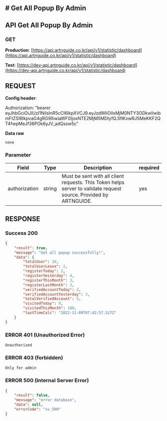 ## # **Get All Popup By Admin**

## **API Get All Popup By Admin**

### **GET**

**Production**: [https://api.artnguide.co.kr/api/v1/statistic/dashboard](https://api.artnguide.co.kr/api/v1/statistic/dashboard)

**Test**: [https://dev-api.artnguide.co.kr/api/v1/statistic/dashboard](https://dev-api.artnguide.co.kr/api/v1/statistic/dashboard)

## **REQUEST**

**Config header**:

Authorization: "bearer eyJhbGciOiJIUzI1NiIsInR5cCI6IkpXVCJ9.eyJzdWIiOiIxMjM0NTY3ODkwIiwibmFtZSI6IkpvaG4gRG9lIiwiaWF0IjoxNTE2MjM5MDIyfQ.SflKxwRJSMeKKF2QT4fwpMeJf36POk6yJV_adQssw5c"

**Data raw**

```
none
```

### **Parameter**

|     Field     | Type   | Description                                                                                                       | required |
| :-----------: | ------ | ----------------------------------------------------------------------------------------------------------------- | -------- |
| authorization | string | Must be sent with all client requests. This Token helps server to validate request source. Provided by ARTNGUIDE. | yes      |

## **RESPONSE**

### **Success 200**

```json
{
    "result": true,
    "message": "Get all popup successfully!",
    "data": {
        "totalUser": 10,
        "totalUserLeave": 2,
        "registerToday": 2,
        "registerYesterday": 4,
        "registerThisMonth": 3,
        "registerLastMonth": 3,
        "verifiedAccountToday": 2,
        "verifiedAccountYesterday": 3,
        "totalVerifiedAccount": 5,
        "visitedToday": 9,
        "visitedThisMonth": 100,
        "lastTimeCalc": "2022-11-09T07:42:57.527Z"
    }
}
```

### **ERROR 401 (Unauthorized Error)**

```
Unauthorized

```

### **ERROR 403 (forbidden)**

```text
Only for admin
```

### **ERROR 500 (Internal Server Error)**

```json
{
    "result": false,
    "message": "error database",
    "data": null,
    "errorCode": "sv_500"
}
```
